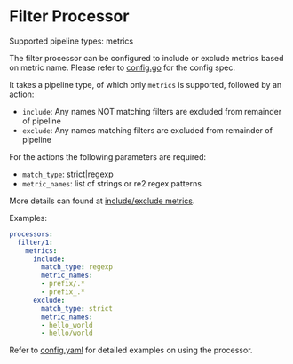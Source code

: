 # Filter Processor

Supported pipeline types: metrics

The filter processor can be configured to include or exclude metrics based on
metric name. Please refer to [config.go](./config.go) for the
config spec.

It takes a pipeline type, of which only `metrics` is supported, followed by an
action:
- `include`: Any names NOT matching filters are excluded from remainder of pipeline
- `exclude`: Any names matching filters are excluded from remainder of pipeline

For the actions the following parameters are required:
 - `match_type`: strict|regexp
 - `metric_names`: list of strings or re2 regex patterns

More details can found at [include/exclude metrics](../README.md#includeexclude-metrics).

Examples:

```yaml
processors:
  filter/1:
    metrics:
      include:
        match_type: regexp
        metric_names:
        - prefix/.*
        - prefix_.*
      exclude:
        match_type: strict
        metric_names:
        - hello_world
        - hello/world
```

Refer to [config.yaml](./testdata/config.yaml) for detailed
examples on using the processor.
